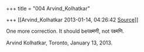+++
title = "004 Arvind_Kolhatkar"

+++
[[Arvind_Kolhatkar	2013-01-14, 04:26:42 [Source](https://groups.google.com/g/samskrita/c/yYzA3LroB3Y)]]



One more correction. It should beपक्ष्मणी, not पक्ष्मणि.

  

Arvind Kolhatkar, Toronto, January 13, 2013.

